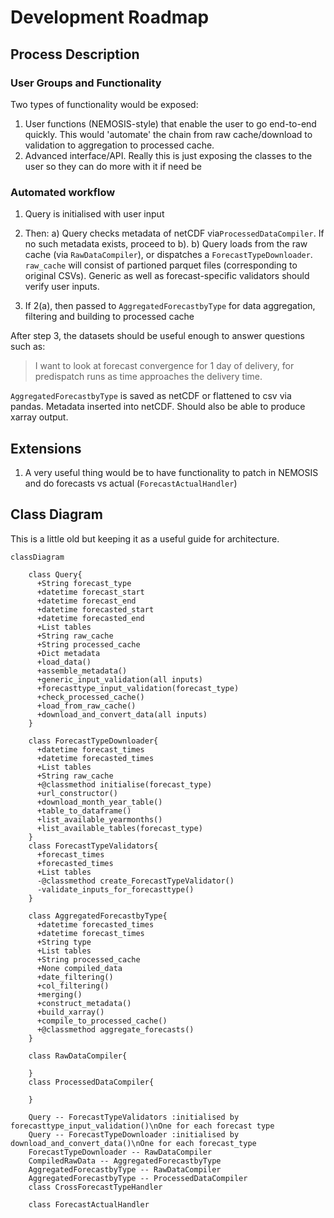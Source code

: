 # Development Roadmap

## Process Description

### User Groups and Functionality

Two types of functionality would be exposed:

1. User functions (NEMOSIS-style) that enable the user to go end-to-end quickly. This would 'automate' the chain from raw cache/download to validation to aggregation to processed cache.
2. Advanced interface/API. Really this is just exposing the classes to the user so they can do more with it if need be

### Automated workflow

1. Query is initialised with user input
2. Then:
    a) Query checks metadata of netCDF via`ProcessedDataCompiler`. If no such metadata exists, proceed to b).
    b) Query loads from the raw cache (via `RawDataCompiler`), or dispatches a `ForecastTypeDownloader`. `raw_cache` will consist of partioned parquet files (corresponding to original CSVs). Generic as well as forecast-specific validators should verify user inputs.

3. If 2(a), then passed to `AggregatedForecastbyType` for data aggregation, filtering and building to processed cache

After step 3, the datasets should be useful enough to answer questions such as:
>I want to look at forecast convergence for 1 day of delivery, for predispatch runs as time approaches the delivery time.

`AggregatedForecastbyType` is saved as netCDF or flattened to csv via pandas. Metadata inserted into netCDF. Should also be able to produce xarray output.

## Extensions

1. A very useful thing would be to have functionality to patch in NEMOSIS and do forecasts vs actual (`ForecastActualHandler`)

## Class Diagram

This is a little old but keeping it as a useful guide for architecture.

```mermaid
classDiagram

    class Query{
      +String forecast_type
      +datetime forecast_start
      +datetime forecast_end
      +datetime forecasted_start
      +datetime forecasted_end
      +List tables
      +String raw_cache
      +String processed_cache
      +Dict metadata
      +load_data()
      +assemble_metadata()
      +generic_input_validation(all inputs)
      +forecasttype_input_validation(forecast_type)
      +check_processed_cache()
      +load_from_raw_cache()
      +download_and_convert_data(all inputs)
    }

    class ForecastTypeDownloader{
      +datetime forecast_times
      +datetime forecasted_times
      +List tables
      +String raw_cache
      +@classmethod initialise(forecast_type)
      +url_constructor()
      +download_month_year_table()
      +table_to_dataframe()
      +list_available_yearmonths()
      +list_available_tables(forecast_type)
    }
    class ForecastTypeValidators{
      +forecast_times
      +forecasted_times
      +List tables
      -@classmethod create_ForecastTypeValidator()
      -validate_inputs_for_forecasttype()
    }

    class AggregatedForecastbyType{
      +datetime forecasted_times
      +datetime forecast_times
      +String type
      +List tables
      +String processed_cache
      +None compiled_data
      +date_filtering()
      +col_filtering()
      +merging()
      +construct_metadata()
      +build_xarray()
      +compile_to_processed_cache()
      +@classmethod aggregate_forecasts()
    }

    class RawDataCompiler{

    }
    class ProcessedDataCompiler{

    }

    Query -- ForecastTypeValidators :initialised by forecasttype_input_validation()\nOne for each forecast type
    Query -- ForecastTypeDownloader :initialised by download_and_convert_data()\nOne for each forecast_type
    ForecastTypeDownloader -- RawDataCompiler
    CompiledRawData -- AggregatedForecastbyType
    AggregatedForecastbyType -- RawDataCompiler
    AggregatedForecastbyType -- ProcessedDataCompiler
    class CrossForecastTypeHandler

    class ForecastActualHandler
```
